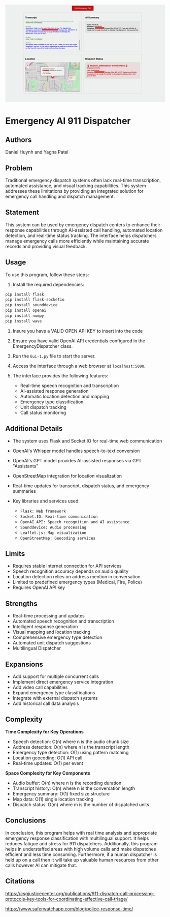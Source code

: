 ![Emergency AI 911 Dispatcher](https://raw.githubusercontent.com/PatelYagna/LLM_Hack-A-Roo_2024/main/385099588-3f7dfc20-8b13-49f2-a335-192db3bb7bf9.png)


# Emergency AI 911 Dispatcher

## Authors
Daniel Huynh and Yagna Patel

## Problem
Traditional emergency dispatch systems often lack real-time transcription, automated assistance, and visual tracking capabilities. This system addresses these limitations by providing an integrated solution for emergency call handling and dispatch management.

## Statement
This system can be used by emergency dispatch centers to enhance their response capabilities through AI-assisted call handling, automated location detection, and real-time status tracking. The interface helps dispatchers manage emergency calls more efficiently while maintaining accurate records and providing visual feedback.

## Usage
To use this program, follow these steps:

1. Install the required dependencies:
```python
pip install flask
pip install flask-socketio
pip install sounddevice
pip install openai
pip install numpy
pip install wave
```
1. Insure you have a VALID OPEN API KEY to insert into the code
2. Ensure you have valid OpenAI API credentials configured in the EmergencyDispatcher class.

3. Run the `Gui-1.py` file to start the server.

4. Access the interface through a web browser at `localhost:5000`.

5. The interface provides the following features:
   - Real-time speech recognition and transcription
   - AI-assisted response generation
   - Automatic location detection and mapping
   - Emergency type classification
   - Unit dispatch tracking
   - Call status monitoring

## Additional Details
- The system uses Flask and Socket.IO for real-time web communication
- OpenAI's Whisper model handles speech-to-text conversion
- OpenAI's GPT model provides AI-assisted responses via GPT "Assistants"
- OpenStreetMap integration for location visualization
- Real-time updates for transcript, dispatch status, and emergency summaries

- Key libraries and services used:
   - `Flask: Web framework`
   - `Socket.IO: Real-time communication`
   - `OpenAI API: Speech recognition and AI assistance`
   - `Sounddevice: Audio processing`
   - `Leaflet.js: Map visualization`
   - `OpenStreetMap: Geocoding services`

## Limits
- Requires stable internet connection for API services
- Speech recognition accuracy depends on audio quality
- Location detection relies on address mention in conversation
- Limited to predefined emergency types (Medical, Fire, Police)
- Requires OpenAI API key

## Strengths
- Real-time processing and updates
- Automated speech recognition and transcription
- Intelligent response generation
- Visual mapping and location tracking
- Comprehensive emergency type detection
- Automated unit dispatch suggestions
- Multilingual Dispatcher

## Expansions
- Add support for multiple concurrent calls
- Implement direct emergency service integration
- Add video call capabilities
- Expand emergency type classifications
- Integrate with external dispatch systems
- Add historical call data analysis

## Complexity
**Time Complexity for Key Operations**
- Speech detection: O(n) where n is the audio chunk size
- Address detection: O(n) where n is the transcript length
- Emergency type detection: O(1) using pattern matching
- Location geocoding: O(1) API call
- Real-time updates: O(1) per event

**Space Complexity for Key Components**
- Audio buffer: O(n) where n is the recording duration
- Transcript history: O(n) where n is the conversation length
- Emergency summary: O(1) fixed size structure
- Map data: O(1) single location tracking
- Dispatch status: O(m) where m is the number of dispatched units

## Conclusions 
In conclusion, this program helps with real time analysis and appropriate emergency response classification with multilingual support. It helps reduces fatigue and stress for 911 dispatchers. Additionally, this program helps in understaffed areas with high volume calls and make dispatches efficient and less time consuming. Furthermore, if a human dispatcher is held up on a call then it will take up valuable human resources from other calls however AI can mitigate that.

## Citations
https://csgjusticecenter.org/publications/911-dispatch-call-processing-protocols-key-tools-for-coordinating-effective-call-triage/

https://www.saferwatchapp.com/blog/police-response-time/
